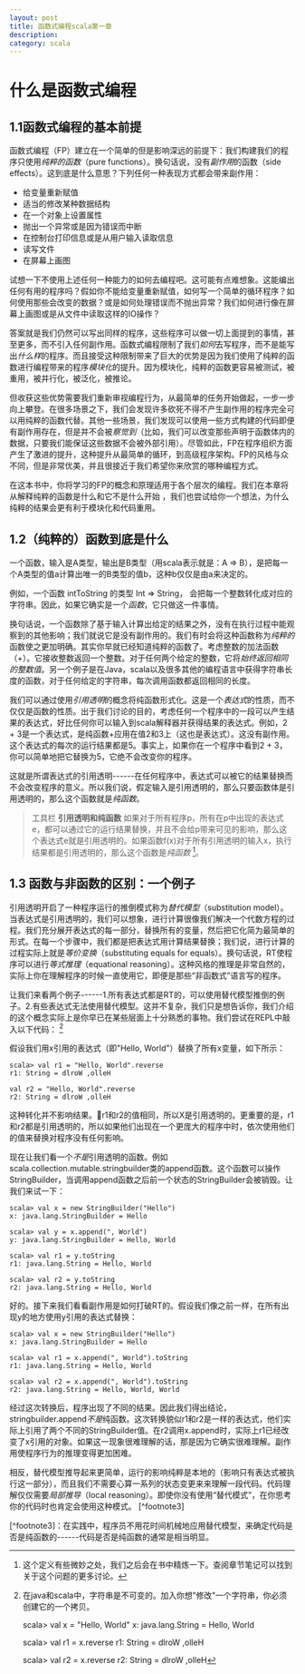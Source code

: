 ```yaml
---
layout: post
title: 函数式编程scala第一章
description: 
category: scala
---
```


什么是函数式编程
===

1.1函数式编程的基本前提
---

函数式编程（FP）建立在一个简单的但是影响深远的前提下：我们构建我们的程序只使用*纯粹的函数*（pure functions）。换句话说，没有*副作用*的函数（side effects）。这到底是什么意思？下列任何一种表现方式都会带来副作用：

 - 给变量重新赋值
 - 适当的修改某种数据结构
 - 在一个对象上设置属性
 - 抛出一个异常或是因为错误而中断
 - 在控制台打印信息或是从用户输入读取信息
 - 读写文件
 - 在屏幕上画图

试想一下不使用上述任何一种能力的如何去编程吧。这可能有点难想象。这能编出任何有用的程序吗？假如你不能给变量重新赋值，如何写一个简单的循环程序？如何使用那些会改变的数据？或是如何处理错误而不抛出异常？我们如何进行像在屏幕上画图或是从文件中读取这样的IO操作？

答案就是我们仍然可以写出同样的程序，这些程序可以做一切上面提到的事情，甚至更多，而不引入任何副作用。函数式编程限制了我们*如何*去写程序，而不是能写出*什么样*的程序。而且接受这种限制带来了巨大的优势是因为我们使用了纯粹的函数进行编程带来的程序*模块化*的提升。因为模块化，纯粹的函数更容易被测试，被重用，被并行化，被泛化，被推论。

但收获这些优势需要我们重新审视编程行为，从最简单的任务开始做起，一步一步向上攀登。在很多场景之下，我们会发现许多砍死不得不产生副作用的程序完全可以用纯粹的函数代替。其他一些场景，我们发现可以使用一些方式构建的代码即便有副作用存在，但是并不会被*察觉到*（比如，我们可以改变那些声明于函数体内的数据，只要我们能保证这些数据不会被外部引用）。尽管如此，FP在程序组织方面产生了激进的提升，这种提升从最简单的循环，到高级程序架构。FP的风格与众不同，但是非常优美，并且很接近于我们希望你来欣赏的哪种编程方式。

在这本书中，你将学习的FP的概念和原理适用于各个层次的编程。我们在本章将从解释纯粹的函数是什么和它不是什么开始 ，我们也尝试给你一个想法，为什么纯粹的结果会更有利于模块化和代码重用。

1.2（纯粹的）函数到底是什么
---
一个函数，输入是A类型，输出是B类型（用scala表示就是：A => B），是把每一个A类型的值a计算出唯一的B类型的值b，这种b仅仅是由a来决定的。

例如，一个函数 intToString 的类型 Int => String， 会把每一个整数转化成对应的字符串。因此，如果它确实是一个*函数*，它只做这一件事情。

换句话说，一个函数除了基于输入计算出给定的结果之外，没有在执行过程中能观察到的其他影响；我们就说它是没有副作用的。我们有时会将这种函数称为*纯粹的*函数使之更加明确。其实你早就已经知道纯粹的函数了。考虑整数的加法函数（+）。它接收整数返回一个整数。对于任何两个给定的整数，它将*始终返回相同的整数值*。另一个例子是在Java，scala以及很多其他的编程语言中获得字符串长度的函数，对于任何给定的字符串，每次调用函数都返回相同的长度。

我们可以通过使用*引用透明*的概念将纯函数形式化。这是一个*表达式*的性质，而不仅仅是函数的性质。出于我们讨论的目的，考虑任何一个程序中的一段可以产生结果的表达式，好比任何你可以输入到scala解释器并获得结果的表达式。例如，2 + 3是一个表达式，是纯函数+应用在值2和3上（这也是表达式）。这没有副作用。这个表达式的每次的运行结果都是5。事实上，如果你在一个程序中看到2 + 3，你可以简单地把它替换为5，它绝不会改变你的程序。

这就是所谓表达式的引用透明------在任何程序中，表达式可以被它的结果替换而不会改变程序的意义。所以我们说，假定输入是引用透明的，那么只要函数体是引用透明的，那么这个函数就是*纯函数*。

>工具栏 **引用透明和纯函数**
>如果对于所有程序p，所有在p中出现的表达式e，都可以通过它的运行结果替换，并且不会给p带来可见的影响，那么这个表达式e就是引用透明的。如果函数f(x)对于所有引用透明的输入x，执行结果都是引用透明的，那么这个函数是*纯函数* [^footnote1]。

  [^footnote1]: 这个定义有些微妙之处，我们之后会在书中精炼一下。查阅章节笔记可以找到关于这个问题的更多讨论。


1.3 函数与非函数的区别：一个例子
----

引用透明开启了一种程序运行的推倒模式称为*替代模型*（substitution model）。当表达式是引用透明的，我们可以想象，进行计算很像我们解决一个代数方程的过程。我们充分展开表达式的每一部分，替换所有的变量，然后把它化简为最简单的形式。在每一个步骤中，我们都是把表达式用计算结果替换；我们说，进行计算的过程实际上就是*等价变换*（substituting equals for equals）。换句话说，RT使程序可以进行*等式推理*（equational reasoning）。这种风格的推理是非常自然的，实际上你在理解程序的时候一直使用它，即便是那些“非函数式”语言写的程序。

让我们来看两个例子------1.所有表达式都是RT的，可以使用替代模型推倒的例子。2.有些表达式无法使用替代模型。这并不复杂，我们只是想告诉你，我们介绍的这个概念实际上是你早已在某些层面上十分熟悉的事物。我们尝试在REPL中敲入以下代码： [^footnote2]


 [^footnote2]: 在java和scala中，字符串是不可变的。加入你想"修改"一个字符串，你必须创建它的一个拷贝。


	scala> val x = "Hello, World"
	x: java.lang.String = Hello, World
	
	scala> val r1 = x.reverse
	r1: String = dlroW ,olleH
	
	scala> val r2 = x.reverse
	r2: String = dlroW ,olleH

假设我们用x引用的表达式（即"Hello, World"）替换了所有x变量，如下所示：

	scala> val r1 = "Hello, World".reverse
	r1: String = dlroW ,olleH
	
	val r2 = "Hello, World".reverse
	r2: String = dlroW ,olleH

这种转化并不影响结果。r1和r2的值相同，所以X是引用透明的。更重要的是，r1和r2都是引用透明的，所以如果他们出现在一个更庞大的程序中时，依次使用他们的值来替换对程序没有任何影响。

现在让我们看一个*不是*引用透明的函数。例如scala.collection.mutable.stringbuilder类的append函数。这个函数可以操作StringBuilder，当调用append函数之后前一个状态的StringBuilder会被销毁。让我们来试一下：

	scala> val x = new StringBuilder("Hello")
	x: java.lang.StringBuilder = Hello
	
	scala> val y = x.append(", World")
	y: java.lang.StringBuilder = Hello, World
	
	scala> val r1 = y.toString
	r1: java.lang.String = Hello, World
	
	scala> val r2 = y.toString
	r2: java.lang.String = Hello, World

好的。接下来我们看看副作用是如何打破RT的。假设我们像之前一样，在所有出现y的地方使用y引用的表达式替换：

	scala> val x = new StringBuilder("Hello")
	x: java.lang.StringBuilder = Hello
	
	scala> val r1 = x.append(", World").toString
	r1: java.lang.String = Hello, World
	
	scala> val r2 = x.append(", World").toString
	r2: java.lang.String = Hello, World, World


经过这次转换后，程序出现了不同的结果。因此我们得出结论，stringbuilder.append*不是*纯函数。这次转换貌似r1和r2是一样的表达式，他们实际上引用了两个不同的StringBuilder值。在r2调用x.append时，实际上r1已经改变了x引用的对象。如果这一现象很难理解的话，那是因为它确实很难理解。副作用使程序行为的推理变得更加困难。

相反，替代模型推导起来更简单，运行的影响纯粹是本地的（影响只有表达式被执行这一部分），而且我们不需要心算一系列的状态变更来来理解一段代码。代码理解仅仅需要*局部推导*（local reasoning）。即使你没有使用“替代模式”，在你思考你的代码时也肯定会使用这种模式。 [^footnote3]

 [^footnote3]：在实践中，程序员不用花时间机械地应用替代模型，来确定代码是否是纯函数的------代码是否是纯函数的通常是相当明显。